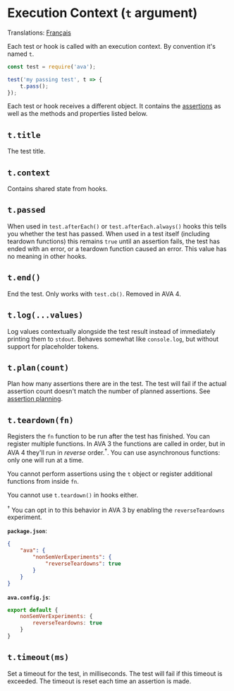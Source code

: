 # Execution Context (`t` argument)

Translations: [Français](https://github.com/avajs/ava-docs/blob/master/fr_FR/docs/02-execution-context.md)

Each test or hook is called with an execution context. By convention it's named `t`.

```js
const test = require('ava');

test('my passing test', t => {
	t.pass();
});
```

Each test or hook receives a different object. It contains the [assertions](./03-assertions.md) as well as the methods and properties listed below.

## `t.title`

The test title.

## `t.context`

Contains shared state from hooks.

## `t.passed`

When used in `test.afterEach()` or `test.afterEach.always()` hooks this tells you whether the test has passed. When used in a test itself (including teardown functions) this remains `true` until an assertion fails, the test has ended with an error, or a teardown function caused an error. This value has no meaning in other hooks.

## `t.end()`

End the test. Only works with `test.cb()`. Removed in AVA 4.

## `t.log(...values)`

Log values contextually alongside the test result instead of immediately printing them to `stdout`. Behaves somewhat like `console.log`, but without support for placeholder tokens.

## `t.plan(count)`

Plan how many assertions there are in the test. The test will fail if the actual assertion count doesn't match the number of planned assertions. See [assertion planning](./03-assertions.md#assertion-planning).

## `t.teardown(fn)`

Registers the `fn` function to be run after the test has finished. You can register multiple functions. In AVA 3 the functions are called in order, but in AVA 4 they'll run in _reverse_ order.<sup>†</sup>. You can use asynchronous functions: only one will run at a time.

You cannot perform assertions using the `t` object or register additional functions from inside `fn`.

You cannot use `t.teardown()` in hooks either.

<sup>†</sup> You can opt in to this behavior in AVA 3 by enabling the `reverseTeardowns` experiment.

**`package.json`**:

```json
{
	"ava": {
		"nonSemVerExperiments": {
			"reverseTeardowns": true
		}
	}
}
```

**`ava.config.js`**:

```js
export default {
	nonSemVerExperiments: {
		reverseTeardowns: true
	}
}
```

## `t.timeout(ms)`

Set a timeout for the test, in milliseconds. The test will fail if this timeout is exceeded. The timeout is reset each time an assertion is made.
